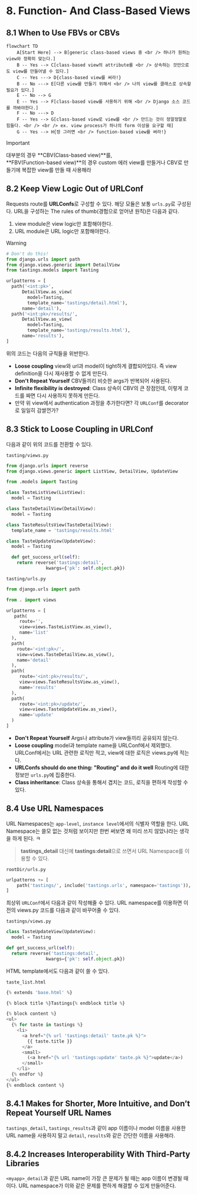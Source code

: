 # 8. Function- And Class-Based Views

## 8.1 When to Use FBVs or CBVs

```mermaid
flowchart TD
    A[Start Here] --> B[generic class-based views 중 <br /> 하나가 원하는 view와 정확히 맞는다.]
    B -- Yes --> C[class-based view의 attribute를 <br /> 상속하는 것만으로도 view를 만들어낼 수 있다.]
    C -- Yes ---> D{class-based view를 써라!}
    B -- No ---> E[다른 view를 만들기 위해서 <br /> 나의 view를 클래스로 상속할 필요가 있다.]
    E -- No --> G
    E -- Yes --> F[class-based view를 사용하기 위해 <br /> Django 소스 코드를 까봐야한다.]
    F -- No ---> D
    F -- Yes --> G[class-based view로 view를 <br /> 만드는 것이 정말정말로 힘들다. <br /> <br /> ex. view process가 하나의 form 이상을 요구할 때]
    G -- Yes --> H{정 그러면 <br /> function-based view를 써라!}
```

> [!IMPORTANT]
> 대부분의 경우 **CBV(Class-based view)**를,  
> **FBV(Function-based view)**의 경우 custom 에러 view를 만들거나 CBV로 만들기에 복잡한 view를 만들 때 사용해라

## 8.2 Keep View Logic Out of URLConf

Requests route를 **URLConfs**로 구성할 수 있다. 해당 모듈은 보통 `urls.py`로 구성된다.
URL을 구성하는 The rules of thumb(경험으로 얻어낸 원칙)은 다음과 같다.

1. view module은 view logic만 포함해야한다.
2. URL module은 URL logic만 포함해야한다.

> [!WARNING]
```python
# Don't do this!
from django.urls import path
from django.views.generic import DetailView
from tastings.models import Tasting

urlpatterns = [
  path('<int:pk>',
      DetailView.as_view(
        model=Tasting,
        template_name='tastings/detail.html'),
      name='detail'),
  path('<int:pk>/results/',
      DetailView.as_view(
        model=Tasting,
        template_name='tastings/results.html'),
      name='results'),
]
```

위의 코드는 다음의 규칙들을 위반한다.

- **Loose coupling** view와 url과 model이 tight하게 결합되어있다. 즉 view definition을 다시 재사용할 수 없게 만든다.
- **Don't Repeat Yourself** CBV들끼리 비슷한 args가 반복되어 사용된다.
- **Infinite flexibility is destroyed**: Class 상속이 CBV의 큰 장점인데, 이렇게 코드를 짜면 다시 사용하지 못하게 만든다.
- 만약 위 view에서 authentication 과정을 추가한다면? 각 `URLConf`를 decorator로 일일히 감쌀껀가?

## 8.3 Stick to Loose Coupling in URLConf

다음과 같이 위의 코드를 전환할 수 있다.

`tasting/views.py`
```python
from django.urls import reverse
from django.views.generic import ListView, DetailView, UpdateView

from .models import Tasting

class TasteListView(ListView):
  model = Tasting

class TasteDetailView(DetailView):
  model = Tasting

class TasteResultsView(TasteDetailView):
  template_name = 'tastings/results.html'

class TasteUpdateView(UpdateView):
  model = Tasting

  def get_success_url(self):
    return reverse('tastings:detail',
               kwargs={'pk': self.object.pk})
```

`tasting/urls.py`
```python
from django.urls import path

from . import views

urlpatterns = [
   path(
     route='',
     view=views.TasteListView.as_view(),
     name='list'
  ),
  path(
    route='<int:pk>/',
    view=views.TasteDetailView.as_view(),
    name='detail'
  ),
  path(
     route='<int:pk>/results/',
     view=views.TasteResultsView.as_view(),
     name='results'
  ),
  path(
     route='<int:pk>/update/',
     view=views.TasteUpdateView.as_view(),
     name='update'
  )
]
```

- **Don't Repeat Yourself** Args나 attribute가 view들끼리 공유되지 않는다.
- **Loose coupling** model과 template name을 URLConf에서 제외했다. URLConf에서는 URL 관련한 로직만 적고, view에 대한 로직은 views.py에 적는다.
- **URLConfs should do one thing: "Routing" and do it well** Routing에 대한 정보만 `urls.py`에 집중한다.
- **Class inheritance**: Class 상속을 통해서 겹치는 코드, 로직을 편하게 작성할 수 있다.

## 8.4 Use URL Namespaces

URL Namespaces는 `app-level`, `instance level`에서의 식별자 역할을 한다.
URL Namespace는 쓸모 없는 것처럼 보이지만 한번 써보면 왜 미리 쓰지 않았나라는 생각을 하게 된다. ㅋ

> **tastings_detail** 대신에 **tastings:detail**으로 쓰면서 URL Namespace를 이용할 수 있다.

`rootDir/urls.py`
```python
urlpatterns += [
    path('tastings/', include('tastings.urls', namespace='tastings')),
]
```

최상위 `URLConf`에서 다음과 같이 작성해줄 수 있다.
URL namespace를 이용하면 이전의 views.py 코드를 다음과 같이 바꾸어줄 수 있다.

`tastings/views.py`
```python
class TasteUpdateView(UpdateView):
  model = Tasting

def get_success_url(self):
  return reverse('tastings:detail',
               kwargs={'pk': self.object.pk})
```

HTML template에서도 다음과 같이 쓸 수 있다.

`taste_list.html`
```python
{% extends 'base.html' %}

{% block title %}Tastings{% endblock title %}

{% block content %}
<ul>
  {% for taste in tastings %}
    <li>
      <a href="{% url 'tastings:detail' taste.pk %}">
        {{ taste.title }}
      </a>
      <small>
        (<a href="{% url 'tastings:update' taste.pk %}">update</a>)
      </small>
    </li>
  {% endfor %}
</ul>
{% endblock content %}
```

## 8.4.1 Makes for Shorter, More Intuitive, and Don’t Repeat Yourself URL Names

`tastings_detail`, `tastings_results`과 같이 app 이름이나 model 이름을 사용한 URL name을 사용하지 말고
`detail`, `results`와 같은 간단한 이름을 사용해라.

## 8.4.2 Increases Interoperability With Third-Party Libraries

`<myapp>_detail`과 같은 URL name이 가장 큰 문제가 될 때는 app 이름이 변경될 때이다. URL namespace가 이와 같은 문제를 편하게 해결할 수 있게 만들어준다.

